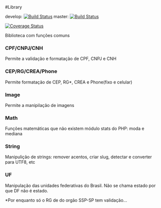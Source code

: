 #Library

develop: [![Build Status](https://travis-ci.org/realejo/library.png?branch=develop)](https://travis-ci.org/realejo/library)
master: [![Build Status](https://travis-ci.org/realejo/library.png?branch=master)](https://travis-ci.org/realejo/library)

[![Coverage Status](https://coveralls.io/repos/github/realejo/library/badge.svg?branch=master)](https://coveralls.io/github/realejo/library?branch=master)


Biblioteca com funções comuns

### CPF/CNPJ/CNH
Permite a validação e formatação de CPF, CNPJ e CNH

### CEP/RG/CREA/Phone
Permite formatação de CEP, RG*, CREA e Phone(fixo e celular)

### Image
Permite a manipilação de imagens

### Math
Funções matemáticas que não existem módulo stats do PHP: moda e mediana

### String
Manipulição de strings: remover acentos, criar slug, detectar e converter para UTF8, etc

### UF
Manipulação das unidades federativas do Brasil. Não se chama estado por que DF não é estado.


*Por enquanto só o RG de do orgão SSP-SP tem validação...
